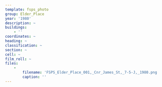 ```yaml
---
template: fsps_photo
group: Elder_Place
year: '1980'
description: ~
buildings:
    - ''
coordinates: ~
heading: ~
classification: ~
section: ~
cell: ~
film_roll: ~
files:
    -
        filename: 'FSPS_Elder_Place_001,_Cnr_James_St,_7-5-J,_1980.png'
        caption: ''
---
```

